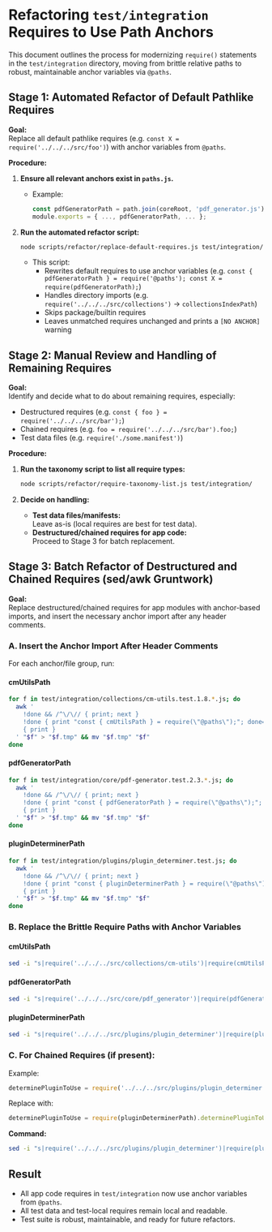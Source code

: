 # Refactoring `test/integration` Requires to Use Path Anchors

This document outlines the process for modernizing `require()` statements in the `test/integration` directory, moving from brittle relative paths to robust, maintainable anchor variables via `@paths`.

## **Stage 1: Automated Refactor of Default Pathlike Requires**

**Goal:**  
Replace all default pathlike requires (e.g. `const X = require('../../../src/foo')`) with anchor variables from `@paths`.

**Procedure:**

1. **Ensure all relevant anchors exist in `paths.js`.**
   - Example:  
     ```js
     const pdfGeneratorPath = path.join(coreRoot, 'pdf_generator.js');
     module.exports = { ..., pdfGeneratorPath, ... };
     ```

2. **Run the automated refactor script:**
   ```bash
   node scripts/refactor/replace-default-requires.js test/integration/
   ```

   - This script:
     - Rewrites default requires to use anchor variables (e.g. `const { pdfGeneratorPath } = require('@paths'); const X = require(pdfGeneratorPath);`)
     - Handles directory imports (e.g. `require('../../../src/collections')` → `collectionsIndexPath`)
     - Skips package/builtin requires
     - Leaves unmatched requires unchanged and prints a `[NO ANCHOR]` warning

## **Stage 2: Manual Review and Handling of Remaining Requires**

**Goal:**  
Identify and decide what to do about remaining requires, especially:
- Destructured requires (e.g. `const { foo } = require('../../../src/bar');`)
- Chained requires (e.g. `foo = require('../../../src/bar').foo;`)
- Test data files (e.g. `require('./some.manifest')`)

**Procedure:**

1. **Run the taxonomy script to list all require types:**
   ```bash
   node scripts/refactor/require-taxonomy-list.js test/integration/
   ```

2. **Decide on handling:**
   - **Test data files/manifests:**  
     Leave as-is (local requires are best for test data).
   - **Destructured/chained requires for app code:**  
     Proceed to Stage 3 for batch replacement.

## **Stage 3: Batch Refactor of Destructured and Chained Requires (sed/awk Gruntwork)**

**Goal:**  
Replace destructured/chained requires for app modules with anchor-based imports, and insert the necessary anchor import after any header comments.

### **A. Insert the Anchor Import After Header Comments**

For each anchor/file group, run:

#### **cmUtilsPath**
```bash
for f in test/integration/collections/cm-utils.test.1.8.*.js; do
  awk '
    !done && /^\/\// { print; next }
    !done { print "const { cmUtilsPath } = require(\"@paths\");"; done=1 }
    { print }
  ' "$f" > "$f.tmp" && mv "$f.tmp" "$f"
done
```

#### **pdfGeneratorPath**
```bash
for f in test/integration/core/pdf-generator.test.2.3.*.js; do
  awk '
    !done && /^\/\// { print; next }
    !done { print "const { pdfGeneratorPath } = require(\"@paths\");"; done=1 }
    { print }
  ' "$f" > "$f.tmp" && mv "$f.tmp" "$f"
done
```

#### **pluginDeterminerPath**
```bash
for f in test/integration/plugins/plugin_determiner.test.js; do
  awk '
    !done && /^\/\// { print; next }
    !done { print "const { pluginDeterminerPath } = require(\"@paths\");"; done=1 }
    { print }
  ' "$f" > "$f.tmp" && mv "$f.tmp" "$f"
done
```

### **B. Replace the Brittle Require Paths with Anchor Variables**

#### **cmUtilsPath**
```bash
sed -i "s|require('../../../src/collections/cm-utils')|require(cmUtilsPath)|g" test/integration/collections/cm-utils.test.1.8.*.js
```

#### **pdfGeneratorPath**
```bash
sed -i "s|require('../../../src/core/pdf_generator')|require(pdfGeneratorPath)|g" test/integration/core/pdf-generator.test.2.3.*.js
```

#### **pluginDeterminerPath**
```bash
sed -i "s|require('../../../src/plugins/plugin_determiner')|require(pluginDeterminerPath)|g" test/integration/plugins/plugin_determiner.test.js
```

### **C. For Chained Requires (if present):**

Example:
```js
determinePluginToUse = require('../../../src/plugins/plugin_determiner').determinePluginToUse;
```
Replace with:
```js
determinePluginToUse = require(pluginDeterminerPath).determinePluginToUse;
```
**Command:**
```bash
sed -i "s|require('../../../src/plugins/plugin_determiner')|require(pluginDeterminerPath)|g" test/integration/plugins/plugin_determiner.test.js
```

## **Result**

- All app code requires in `test/integration` now use anchor variables from `@paths`.
- All test data and test-local requires remain local and readable.
- Test suite is robust, maintainable, and ready for future refactors.


